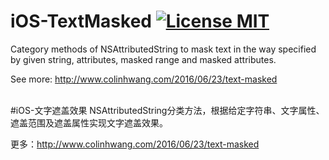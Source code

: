 # iOS-TextMasked [![License MIT](https://img.shields.io/badge/license-MIT-green.svg?style=flat)](https://raw.githubusercontent.com/colinhwang/iOS-TextMasked/master/LICENSE)&nbsp;
Category methods of NSAttributedString to mask text in the way specified by given string, attributes, masked range and masked attributes.

See more: http://www.colinhwang.com/2016/06/23/text-masked

<br />
#iOS-文字遮盖效果
NSAttributedString分类方法，根据给定字符串、文字属性、遮盖范围及遮盖属性实现文字遮盖效果。

更多：http://www.colinhwang.com/2016/06/23/text-masked
